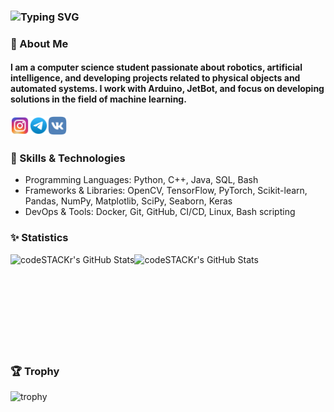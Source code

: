 ### ![Typing SVG](https://readme-typing-svg.herokuapp.com?font=arimo&weight=600&pause=1000&color=079EF7&width=435&lines=Hi+there+%F0%9F%91%8B%2C+I'm+Maks+Mr1necs)

### 🚀 About Me

#### I am a computer science student passionate about robotics, artificial intelligence, and developing projects related to physical objects and automated systems. I work with Arduino, JetBot, and focus on developing solutions in the field of machine learning.

[<img align="left" alt="Instagram" width="30px" src="https://github.com/mr1necs/mr1necs/blob/main/img/instagram.svg" />][instagram]
[<img align="left" alt="Telegram" width="30px" src="https://github.com/mr1necs/mr1necs/blob/main/img/telegram.svg" />][telegram]
[<img align="left" alt="Vk" width="30px" src="https://github.com/mr1necs/mr1necs/blob/main/img/vk.svg" />][vk]
<br />
<br />

[instagram]: https://instagram.com/mr_1necs/
[telegram]: https://t.me/mr_1necs
[vk]: https://vk.com/mr_1necs

### 🔧 Skills & Technologies

- Programming Languages: Python, C++, Java, SQL, Bash
- Frameworks & Libraries: OpenCV, TensorFlow, PyTorch, Scikit-learn, Pandas, NumPy, Matplotlib, SciPy, Seaborn, Keras
- DevOps & Tools: Docker, Git, GitHub, CI/CD, Linux, Bash scripting

### ✨ Statistics
<img align="left" alt="codeSTACKr's GitHub Stats" src="https://github-readme-stats.vercel.app/api?username=mr1necs&show_icons=true&theme=nord&hide_border=true" />
<img align="left" alt="codeSTACKr's GitHub Stats" src="https://github-readme-stats.vercel.app/api/top-langs/?username=mr1necs&langs_count=8&layout=compact&theme=nord&hide_border=true" />
<br />
<br /> 
<br /> 
<br />
<br />
<br />
<br /> 
<br />
<br />


### 🏆 Trophy
![trophy](https://github-profile-trophy.vercel.app/?username=mr1necs&column=8&theme=gruvbox&no-frame=true)
